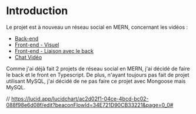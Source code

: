 # Introduction

Le projet est à nouveau un réseau social en MERN, concernant les vidéos :
- [Back-end](https://www.youtube.com/watch?v=ldGl6L4Vktk)
- [Front-end - Visuel](https://www.youtube.com/watch?v=zM93yZ_8SvE)
- [Front-end - Liaison avec le back](https://www.youtube.com/watch?v=pFHyZvVxce0)
- [Chat Vidéo](https://www.youtube.com/watch?v=HggSXt1Hzfk)

Comme j'ai déjà fait 2 projets de réseau social en MERN, j'ai décidé de faire le back et le front en Typescript. De plus, n'ayant toujours pas fait de projet utilisant MySQL, j'ai décidé de ne pas faire ce projet avec Mongoose mais MySQL. 

// https://lucid.app/lucidchart/ac2d02f1-04ce-4bcd-bc02-088f98e6d08f/edit?beaconFlowId=34E721D90CB33221&page=0_0#